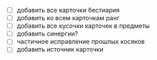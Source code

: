 - [ ] добавить все карточки бестиария
- [ ] добавить ко всем карточкам ранг
- [ ] добавить все кусочки карточек в предметы
- [ ] добавить синергии?
- [ ] частичное исправление прошлых косяков
- [ ] добавить источник карточки
